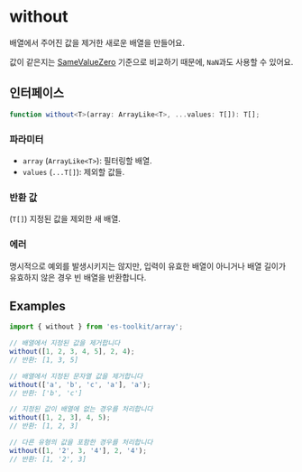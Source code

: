 # without

배열에서 주어진 값을 제거한 새로운 배열을 만들어요. 

값이 같은지는 [SameValueZero](https://tc39.es/ecma262/multipage/abstract-operations.html#sec-samevaluezero) 기준으로 비교하기 때문에, `NaN`과도 사용할 수 있어요.

## 인터페이스

```typescript
function without<T>(array: ArrayLike<T>, ...values: T[]): T[];
```

### 파라미터

- `array` (`ArrayLike<T>`): 필터링할 배열.
- `values` (`...T[]`): 제외할 값들.

### 반환 값

(`T[]`) 지정된 값을 제외한 새 배열.

### 에러

명시적으로 예외를 발생시키지는 않지만, 입력이 유효한 배열이 아니거나 배열 길이가 유효하지 않은 경우 빈 배열을 반환합니다.

## Examples

```typescript
import { without } from 'es-toolkit/array';

// 배열에서 지정된 값을 제거합니다
without([1, 2, 3, 4, 5], 2, 4);
// 반환: [1, 3, 5]

// 배열에서 지정된 문자열 값을 제거합니다
without(['a', 'b', 'c', 'a'], 'a');
// 반환: ['b', 'c']

// 지정된 값이 배열에 없는 경우를 처리합니다
without([1, 2, 3], 4, 5);
// 반환: [1, 2, 3]

// 다른 유형의 값을 포함한 경우를 처리합니다
without([1, '2', 3, '4'], 2, '4');
// 반환: [1, '2', 3]
```
